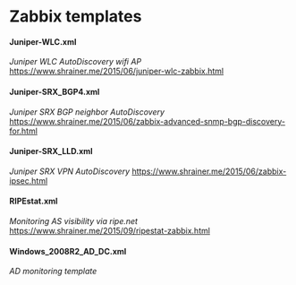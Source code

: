Zabbix templates
================

#### Juniper-WLC.xml
  *Juniper WLC AutoDiscovery wifi AP*
  https://www.shrainer.me/2015/06/juniper-wlc-zabbix.html
  
#### Juniper-SRX_BGP4.xml
  *Juniper SRX BGP neighbor AutoDiscovery*
  https://www.shrainer.me/2015/06/zabbix-advanced-snmp-bgp-discovery-for.html

#### Juniper-SRX_LLD.xml
  *Juniper SRX VPN AutoDiscovery*
  https://www.shrainer.me/2015/06/zabbix-ipsec.html
  
#### RIPEstat.xml
  *Monitoring AS visibility via ripe.net*
  https://www.shrainer.me/2015/09/ripestat-zabbix.html
  
#### Windows_2008R2_AD_DC.xml
  *AD monitoring template*
